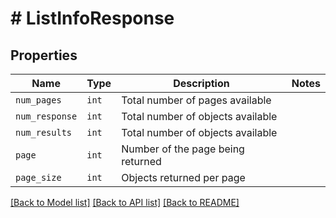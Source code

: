 # # ListInfoResponse



## Properties

Name | Type | Description | Notes
------------ | ------------- | ------------- | -------------
| `num_pages` | ```int``` |  Total number of pages available  |  |
| `num_response` | ```int``` |  Total number of objects available  |  |
| `num_results` | ```int``` |  Total number of objects available  |  |
| `page` | ```int``` |  Number of the page being returned  |  |
| `page_size` | ```int``` |  Objects returned per page  |  |

[[Back to Model list]](../../README.md#models) [[Back to API list]](../../README.md#endpoints) [[Back to README]](../../README.md)
